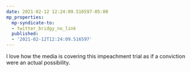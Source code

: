 ```yaml
---
date: 2021-02-12 12:24:09.516597-05:00
mp_properties:
  mp-syndicate-to:
  - twitter_bridgy_no_link
  published:
  - '2021-02-12T12:24:09.516597'
---
```


I love how the media is covering this impeachment trial as if a conviction were an actual possibility.